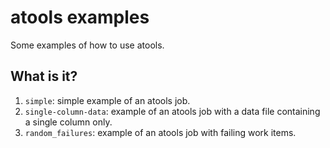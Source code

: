 # atools examples

Some examples of how to use atools.

## What is it?

1. `simple`: simple example of an atools job.
1. `single-column-data`: example of an atools job with a data file containing a
   single column only.
1. `random_failures`: example of an atools job with failing work items.
